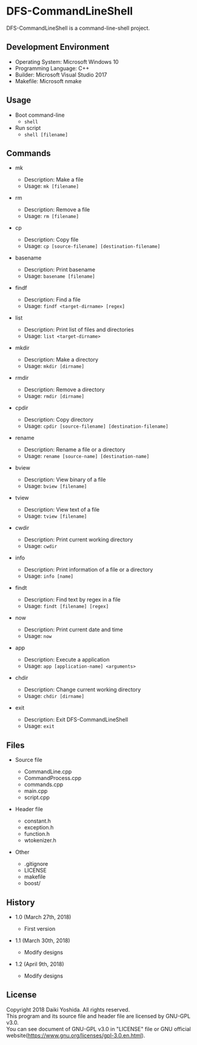 DFS-CommandLineShell
=============
DFS-CommandLineShell is a command-line-shell project.

Development Environment
-----------------------
* Operating System: Microsoft Windows 10
* Programming Language: C++
* Builder: Microsoft Visual Studio 2017
* Makefile: Microsoft nmake

Usage
-----
* Boot command-line
	* `shell`
* Run script
	* `shell [filename]`

Commands
--------
* mk  
	* Description: Make a file
	* Usage: `mk [filename]`

* rm  
	* Description: Remove a file
	* Usage: `rm [filename]`

* cp  
	* Description: Copy file
	* Usage: `cp [source-filename] [destination-filename]`

* basename  
	* Description: Print basename
	* Usage: `basename [filename]`

* findf  
	* Description: Find a file
	* Usage: `findf <target-dirname> [regex]`

* list  
	* Description: Print list of files and directories
	* Usage: `list <target-dirname>`

* mkdir  
	* Description: Make a directory
	* Usage: `mkdir [dirname]`

* rmdir  
	* Description: Remove a directory
	* Usage: `rmdir [dirname]`

* cpdir  
	* Description: Copy directory
	* Usage: `cpdir [source-filename] [destination-filename]`

* rename  
	* Description: Rename a file or a directory
	* Usage: `rename [source-name] [destination-name]`

* bview  
	* Description: View binary of a file
	* Usage: `bview [filename]`

* tview  
	* Description: View text of a file
	* Usage: `tview [filename]`

* cwdir  
	* Description: Print current working directory
	* Usage: `cwdir`

* info  
	* Description: Print information of a file or a directory
	* Usage: `info [name]`

* findt  
	* Description: Find text by regex in a file
	* Usage: `findt [filename] [regex]`

* now  
	* Description: Print current date and time
	* Usage: `now`

* app  
	* Description: Execute a application
	* Usage: `app [application-name] <arguments>`

* chdir  
	* Description: Change current working directory
	* Usage: `chdir [dirname]`

* exit  
	* Description: Exit DFS-CommandLineShell
	* Usage: `exit`

Files
-----
* Source file
	* CommandLine.cpp
	* CommandProcess.cpp
	* commands.cpp
	* main.cpp
	* script.cpp

* Header file
	* constant.h
	* exception.h
	* function.h
	* wtokenizer.h

* Other
	* .gitignore
	* LICENSE
	* makefile
	* boost/

History
-------
* 1.0 (March 27th, 2018)
	* First version

* 1.1 (March 30th, 2018)
	* Modify designs

* 1.2 (April 9th, 2018)
	* Modify designs

License
-------
Copyright 2018 Daiki Yoshida. All rights reserved.  
This program and its source file and header file are licensed by GNU-GPL v3.0.  
You can see document of GNU-GPL v3.0 in "LICENSE" file or GNU official website(https://www.gnu.org/licenses/gpl-3.0.en.html).  
